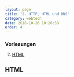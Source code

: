 ```yaml
---
layout: page
title: "2. HTTP, HTML und DNS"
category: webtech
date: 2018-10-26 10:26:53
order: 4
---
```


### Vorlesungen

2. [HTML](https://isis.tu-berlin.de/pluginfile.php/1113291/mod_resource/content/1/webtech-ws18-chapter02.pdf)


## HTML
